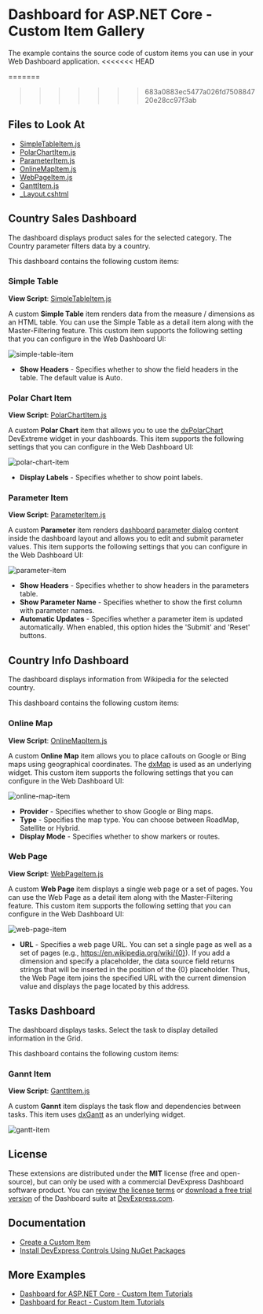 # Dashboard for ASP.NET Core - Custom Item Gallery

The example contains the source code of custom items you can use in your Web Dashboard application.
<<<<<<< HEAD

=======
>>>>>>> 683a0883ec5477a026fd750884720e28cc97f3ab
<!-- default file list -->

## Files to Look At

* [SimpleTableItem.js](CS/AspNetCoreCustomItem/wwwroot/js/SimpleTableItem.js)
* [PolarChartItem.js](CS/AspNetCoreCustomItem/wwwroot/js/PolarChartItem.js)
* [ParameterItem.js](CS/AspNetCoreCustomItem/wwwroot/js/ParameterItem.js)
* [OnlineMapItem.js](CS/AspNetCoreCustomItem/wwwroot/js/OnlineMapItem.js)
* [WebPageItem.js](CS/AspNetCoreCustomItem/wwwroot/js/WebPageItem.js)
* [GanttItem.js](CS/AspNetCoreCustomItem/wwwroot/js/GanttItem.js)
* [_Layout.cshtml](CS/AspNetCoreCustomItem/Pages/_Layout.cshtml)

<!-- default file list end -->

## Country Sales Dashboard

The dashboard displays product sales for the selected category. The Country parameter filters data by a country.

This dashboard contains the following custom items:


### Simple Table

**View Script**: [SimpleTableItem.js](CS/AspNetCoreCustomItem/wwwroot/js/SimpleTableItem.js)

A custom **Simple Table** item renders data from the measure / dimensions as an HTML table. You can use the Simple Table as a detail item along with the Master-Filtering feature. This custom item supports the following setting that you can configure in the Web Dashboard UI:

![simple-table-item](images/simple-table-item.png)

- **Show Headers** - Specifies whether to show the field headers in the table. The default value is Auto.


### Polar Chart Item

**View Script**: [PolarChartItem.js](CS/AspNetCoreCustomItem/wwwroot/js/PolarChartItem.js)

A custom **Polar Chart** item that allows you to use the [dxPolarChart](https://js.devexpress.com/Documentation/ApiReference/UI_Components/dxPolarChart/) DevExtreme widget in your dashboards. This item supports the following settings that you can configure in the Web Dashboard UI:

![polar-chart-item](images/polar-chart-item.png)

- **Display Labels** - Specifies whether to show point labels.


### Parameter Item

**View Script**: [ParameterItem.js](CS/AspNetCoreCustomItem/wwwroot/js/ParameterItem.js)

A custom **Parameter** item renders [dashboard parameter dialog](https://docs.devexpress.com/Dashboard/117571) content inside the dashboard layout and allows you to edit and submit parameter values. This item supports the following settings that you can configure in the Web Dashboard UI:

![parameter-item](images/parameter-item.png)

- **Show Headers** - Specifies whether to show headers in the parameters table.
- **Show Parameter Name** - Specifies whether to show the first column with parameter names.
- **Automatic Updates** - Specifies whether a parameter item is updated automatically. When enabled, this option hides the 'Submit' and 'Reset' buttons.


## Country Info Dashboard

The dashboard displays information from Wikipedia for the selected country.

This dashboard contains the following custom items:

### Online Map

**View Script**: [OnlineMapItem.js](CS/AspNetCoreCustomItem/wwwroot/js/OnlineMapItem.js)

A custom **Online Map** item allows you to place callouts on Google or Bing maps using geographical coordinates. The [dxMap](https://js.devexpress.com/Documentation/ApiReference/UI_Components/dxMap/) is used as an underlying widget. This custom item supports the following settings that you can configure in the Web Dashboard UI:

![online-map-item](images/online-map-item.png)

- **Provider** - Specifies whether to show Google or Bing maps.
- **Type** - Specifies the map type. You can choose between RoadMap, Satellite or Hybrid.
- **Display Mode** - Specifies whether to show markers or routes.

### Web Page

**View Script**: [WebPageItem.js](CS/AspNetCoreCustomItem/wwwroot/js/WebPageItem.js)

A custom **Web Page** item displays a single web page or a set of pages. You can use the Web Page as a detail item along with the Master-Filtering feature. This custom item supports the following setting that you can configure in the Web Dashboard UI:

![web-page-item](images/web-page-item.png)

- **URL** - Specifies a web page URL. You can set a single page as well as a set of pages (e.g., https://en.wikipedia.org/wiki/{0}). If you add a dimension and specify a placeholder, the data source field returns strings that will be inserted in the position of the {0} placeholder. Thus, the Web Page item joins the specified URL with the current dimension value and displays the page located by this address.


## Tasks Dashboard

The dashboard displays tasks. Select the task to display detailed information in the Grid.

This dashboard contains the following custom items:

### Gannt Item


**View Script**: [GanttItem.js](CS/AspNetCoreCustomItem/wwwroot/js/GanttItem.js)

A custom **Gannt** item displays the task flow and dependencies between tasks. This item uses [dxGantt](https://js.devexpress.com/Documentation/ApiReference/UI_Components/dxGantt/) as an underlying widget.


![gantt-item](images/gantt-item.png)

## License
These extensions are distributed under the **MIT** license (free and open-source), but can only be used with a commercial DevExpress Dashboard software product. You can [review the license terms](https://www.devexpress.com/Support/EULAs/NetComponents.xml) or [download a free trial version](https://go.devexpress.com/DevExpressDownload_UniversalTrial.aspx) of the Dashboard suite at [DevExpress.com](https://www.devexpress.com).

## Documentation

- [Create a Custom Item](https://docs.devexpress.com/Dashboard/117546/web-dashboard/ui-elements-and-customization/create-a-custom-item)
- [Install DevExpress Controls Using NuGet Packages](https://docs.devexpress.com/GeneralInformation/115912/installation/install-devexpress-controls-using-nuget-packages)

## More Examples

- [Dashboard for ASP.NET Core - Custom Item Tutorials](https://github.com/DevExpress-Examples/asp-net-core-dashboard-custom-item-tutorials)
- [Dashboard for React - Custom Item Tutorials](https://github.com/DevExpress-Examples/dashboard-react-app-custom-item-tutorials)
